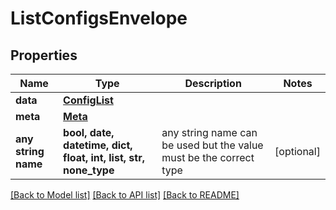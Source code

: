 # ListConfigsEnvelope


## Properties
Name | Type | Description | Notes
------------ | ------------- | ------------- | -------------
**data** | [**ConfigList**](ConfigList.md) |  | 
**meta** | [**Meta**](Meta.md) |  | 
**any string name** | **bool, date, datetime, dict, float, int, list, str, none_type** | any string name can be used but the value must be the correct type | [optional]

[[Back to Model list]](../README.md#documentation-for-models) [[Back to API list]](../README.md#documentation-for-api-endpoints) [[Back to README]](../README.md)


